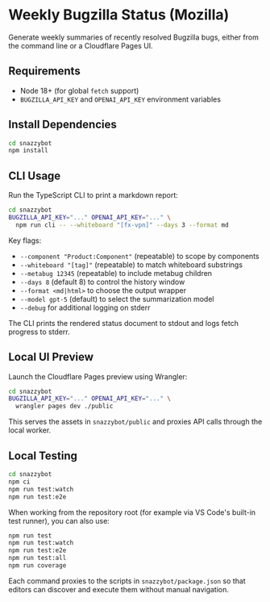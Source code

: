 # Weekly Bugzilla Status (Mozilla)

Generate weekly summaries of recently resolved Bugzilla bugs, either from the command line or a Cloudflare Pages UI.

## Requirements

- Node 18+ (for global `fetch` support)
- `BUGZILLA_API_KEY` and `OPENAI_API_KEY` environment variables

## Install Dependencies

```bash
cd snazzybot
npm install
```

## CLI Usage

Run the TypeScript CLI to print a markdown report:

```bash
cd snazzybot
BUGZILLA_API_KEY="..." OPENAI_API_KEY="..." \
  npm run cli -- --whiteboard "[fx-vpn]" --days 3 --format md
```

Key flags:
- `--component "Product:Component"` (repeatable) to scope by components
- `--whiteboard "[tag]"` (repeatable) to match whiteboard substrings
- `--metabug 12345` (repeatable) to include metabug children
- `--days 8` (default 8) to control the history window
- `--format <md|html>` to choose the output wrapper
- `--model gpt-5` (default) to select the summarization model
- `--debug` for additional logging on stderr

The CLI prints the rendered status document to stdout and logs fetch progress to stderr.

## Local UI Preview

Launch the Cloudflare Pages preview using Wrangler:

```bash
cd snazzybot
BUGZILLA_API_KEY="..." OPENAI_API_KEY="..." \
  wrangler pages dev ./public
```

This serves the assets in `snazzybot/public` and proxies API calls through the local worker.

## Local Testing

```bash
cd snazzybot
npm ci
npm run test:watch
npm run test:e2e
```

When working from the repository root (for example via VS Code's built-in test runner), you can also use:

```bash
npm run test
npm run test:watch
npm run test:e2e
npm run test:all
npm run coverage
```

Each command proxies to the scripts in `snazzybot/package.json` so that editors can discover and execute them without manual navigation.
